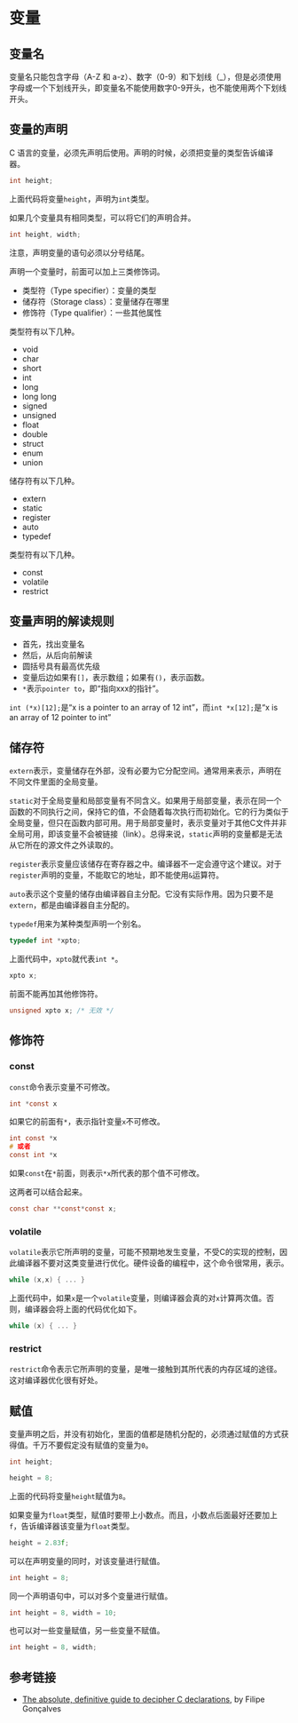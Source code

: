 # 变量

## 变量名

变量名只能包含字母（A-Z 和 a-z）、数字（0-9）和下划线（_），但是必须使用字母或一个下划线开头，即变量名不能使用数字0-9开头，也不能使用两个下划线开头。

## 变量的声明

C 语言的变量，必须先声明后使用。声明的时候，必须把变量的类型告诉编译器。

```c
int height;
```

上面代码将变量`height`，声明为`int`类型。

如果几个变量具有相同类型，可以将它们的声明合并。

```c
int height, width;
```

注意，声明变量的语句必须以分号结尾。

声明一个变量时，前面可以加上三类修饰词。

- 类型符（Type specifier）：变量的类型
- 储存符（Storage class）：变量储存在哪里
- 修饰符（Type qualifier）：一些其他属性

类型符有以下几种。

- void
- char
- short
- int
- long
- long long
- signed
- unsigned
- float
- double
- struct
- enum
- union

储存符有以下几种。

- extern
- static
- register
- auto
- typedef

类型符有以下几种。

- const
- volatile
- restrict

## 变量声明的解读规则

- 首先，找出变量名
- 然后，从后向前解读
- 圆括号具有最高优先级
- 变量后边如果有`[]`，表示数组；如果有`()`，表示函数。
- `*`表示`pointer to`，即“指向xxx的指针”。

`int (*x)[12];`是“x is a pointer to an array of 12 int”，而`int *x[12];`是“x is an array of 12 pointer to int”

## 储存符

`extern`表示，变量储存在外部，没有必要为它分配空间。通常用来表示，声明在不同文件里面的全局变量。

`static`对于全局变量和局部变量有不同含义。如果用于局部变量，表示在同一个函数的不同执行之间，保持它的值，不会随着每次执行而初始化。它的行为类似于全局变量，但只在函数内部可用。用于局部变量时，表示变量对于其他C文件并非全局可用，即该变量不会被链接（link）。总得来说，`static`声明的变量都是无法从它所在的源文件之外读取的。

`register`表示变量应该储存在寄存器之中。编译器不一定会遵守这个建议。对于`register`声明的变量，不能取它的地址，即不能使用`&`运算符。

`auto`表示这个变量的储存由编译器自主分配。它没有实际作用。因为只要不是`extern`，都是由编译器自主分配的。

`typedef`用来为某种类型声明一个别名。

```c
typedef int *xpto;
```

上面代码中，`xpto`就代表`int *`。

```c
xpto x;
```

前面不能再加其他修饰符。

```c
unsigned xpto x; /* 无效 */
```

## 修饰符

### const

`const`命令表示变量不可修改。

```c
int *const x
```

如果它的前面有`*`，表示指针变量`x`不可修改。

```c
int const *x
# 或者
const int *x
```

如果`const`在`*`前面，则表示`*x`所代表的那个值不可修改。

这两者可以结合起来。

```c
const char **const*const x;
```

### volatile

`volatile`表示它所声明的变量，可能不预期地发生变量，不受C的实现的控制，因此编译器不要对这类变量进行优化。硬件设备的编程中，这个命令很常用，表示。

```c
while (x,x) { ... }
```

上面代码中，如果`x`是一个`volatile`变量，则编译器会真的对`x`计算两次值。否则，编译器会将上面的代码优化如下。

```c
while (x) { ... }
```

### restrict

`restrict`命令表示它所声明的变量，是唯一接触到其所代表的内存区域的途径。这对编译器优化很有好处。

## 赋值

变量声明之后，并没有初始化，里面的值都是随机分配的，必须通过赋值的方式获得值。千万不要假定没有赋值的变量为`0`。

```c
int height;

height = 8;
```

上面的代码将变量`height`赋值为`8`。

如果变量为`float`类型，赋值时要带上小数点。而且，小数点后面最好还要加上`f`，告诉编译器该变量为`float`类型。

```c
height = 2.83f;
```

可以在声明变量的同时，对该变量进行赋值。

```c
int height = 8;
```

同一个声明语句中，可以对多个变量进行赋值。

```c
int height = 8, width = 10;
```

也可以对一些变量赋值，另一些变量不赋值。

```c
int height = 8, width;
```

## 参考链接

- [The absolute, definitive guide to decipher C declarations](http://codinghighway.com/2013/12/29/the-absolute-definitive-guide-to-decipher-c-declarations/), by Filipe Gonçalves
